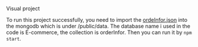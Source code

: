 
Visual project

To run this project successfully, you need to import the [ordeInfor.json](https://github.com/HuMiaoxin666/E-commerce/tree/master/public/data) into the mongodb which is under /public/data. The database name i used in the code is E-commerce, the collection is orderInfor. Then you can run it by `npm start`.
